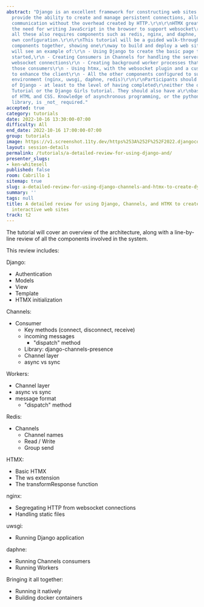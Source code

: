 ```yaml
---
abstract: "Django is an excellent framework for constructing web sites.\r\n\r\nWebsockets
  provide the ability to create and manage persistent connections, allowing for \r\nbidirectional
  communication without the overhead created by HTTP.\r\n\r\nHTMX greatly reduces
  the need for writing JavaScript in the browser to support websocket\r\nconnections.\r\n\r\nRunning
  all these also requires components such as redis, nginx, and daphne, which need\r\ntheir
  own configuration.\r\n\r\nThis tutorial will be a guided walk-through of all these
  components together, showing one\r\nway to build and deploy a web site.\r\n\r\nYou
  will see an example of:\r\n - Using Django to create the basic page that gets everything
  started,\r\n - Creating Consumers in Channels for handling the server-side of the
  websocket connections\r\n - Creating background worker processes that interact with
  those consumers\r\n - Using htmx, with the websocket plugin and a custom extension,
  to enhance the client\r\n - All the other components configured to support this
  environment (nginx, uwsgi, daphne, redis)\r\n\r\nParticipants should have some knowledge
  of Django - at least to the level of having completed\r\neither the official Django
  Tutorial or the Django Girls tutorial. They should also have a\r\nbasic understanding
  of HTML and CSS. Knowledge of asynchronous programming, or the python\r\nasyncio
  library, is _not_ required."
accepted: true
category: tutorials
date: 2022-10-16 13:30:00-07:00
difficulty: All
end_date: 2022-10-16 17:00:00-07:00
group: tutorials
image: https://v1.screenshot.11ty.dev/https%253A%252F%252F2022.djangocon.us%252Fpresenters%252Fken-whitesell%252F/opengraph/
layout: session-details
permalink: /tutorials/a-detailed-review-for-using-django-and/
presenter_slugs:
- ken-whitesell
published: false
room: Cabrillo 1
sitemap: true
slug: a-detailed-review-for-using-django-channels-and-htmx-to-create-dynamic-and-interactive-web-sites
summary: ''
tags: null
title: A detailed review for using Django, Channels, and HTMX to create dynamic and
  interactive web sites
track: t2
---
```


The tutorial will cover an overview of the architecture, along with a line-by-line review
of all the components involved in the system.

This review includes:

Django:
- Authentication
- Models
- View
- Template
- HTMX initialization

Channels:
- Consumer
  - Key methods (connect, disconnect, receive)
  - incoming messages
    - "dispatch" method
  - Library: django-channels-presence
  - Channel layer
  - async vs sync

Workers:
- Channel layer
- async vs sync
- message format
  - "dispatch" method

Redis:
- Channels
  - Channel names
  - Read / Write
  - Group send

HTMX:
- Basic HTMX
- The ws extension
- The transformResponse function

nginx:
- Segregating HTTP from websocket connections
- Handling static files

uwsgi:
- Running Django application

daphne:
- Running Channels consumers
- Running Workers

Bringing it all together:
- Running it natively
- Building docker containers

